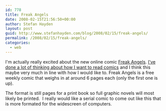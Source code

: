 ```yaml
---
id: 778
title: Freak Angels
date: 2008-02-15T21:56:50+00:00
author: Stefan Hayden
layout: post
guid: http://www.stefanhayden.com/blog/2008/02/15/freak-angels/
permalink: /2008/02/15/freak-angels/
categories:
  - web
---
```

I'm actually really excited about the new online comic <a href="http://freakangels.com/">Freak Angels</a>. <a href="http://www.stefanhayden.com/blog/2008/02/02/state-of-the-comic-book-industry/">I've done a lot of thinking about how I want to read comics</a> and I think this maybe very much in line with how I would like to. Freak Angels is a free weekly comic that weighs in at around 6 pages each (only the first one is up).

The format is still pages for a print book so full graphic novels will most likely be printed.  I really would like a serial comic to come out like this that is more formated for the widescreen of computers.